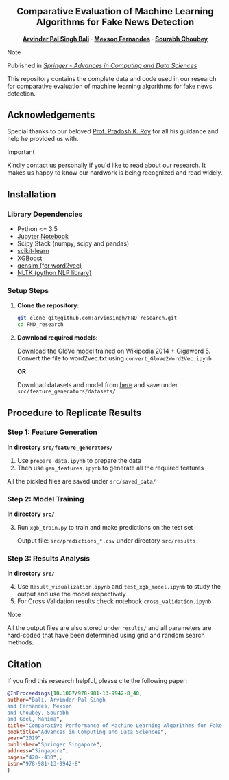 # <h2 align='center'>Comparative Evaluation of Machine Learning Algorithms for Fake News Detection</h2>

<div align='center'>
  <a href="https://www.researchgate.net/profile/Arvinder_Bali"><strong>Arvinder Pal Singh Bali</strong></a>
  ·
  <a href="https://www.researchgate.net/profile/Mexson_Fernandes"><strong>Mexson Fernandes</strong></a>
  ·
  <a href="https://www.researchgate.net/profile/Sourabh_Choubey"><strong>Sourabh Choubey</strong></a>
</div>

> [!Note] 
> Published in *[Springer - Advances in Computing and Data Sciences](https://link.springer.com/chapter/10.1007%2F978-981-13-9942-8_40)*

This repository contains the complete data and code used in our research for comparative evaluation of machine learning algorithms for fake news detection.

## Acknowledgements

Special thanks to our beloved [Prof. Pradosh K. Roy](https://www.researchgate.net/profile/PRADOSH_K_Roy) for all his guidance and help he provided us with.

> [!Important]
> Kindly contact us personally if you'd like to read about our research. It makes us happy to know our hardwork is being recognized and read widely.

## Installation

### Library Dependencies

- Python <= 3.5
- [Jupyter Notebook](https://jupyter.org/install)
- Scipy Stack (numpy, scipy and pandas)
- [scikit-learn](http://scikit-learn.org/stable/)
- [XGBoost](http://xgboost.readthedocs.io/en/latest/)
- [gensim (for word2vec)](https://radimrehurek.com/gensim/)
- [NLTK (python NLP library)](http://www.nltk.org)

### Setup Steps

1. **Clone the repository:**
   ```bash
   git clone git@github.com:arvinsingh/FND_research.git
   cd FND_research
   ```

2. **Download required models:**
   
   Download the GloVe [model](http://nlp.stanford.edu/data/glove.6B.zip) trained on Wikipedia 2014 + Gigaword 5. Convert the file to word2vec.txt using `convert_GloVe2Word2Vec.ipynb`
   
   **OR**
   
   Download datasets and model from [here](https://drive.google.com/drive/folders/1swSy4AKuCf3ykS_vt5Klxfrc0gRzd_JA?usp=sharing) and save under `src/feature_generators/datasets/`

## Procedure to Replicate Results

### Step 1: Feature Generation
**In directory `src/feature_generators/`**

1. Use `prepare_data.ipynb` to prepare the data
2. Then use `gen_features.ipynb` to generate all the required features

All the pickled files are saved under `src/saved_data/`

### Step 2: Model Training
**In directory `src/`**

3. Run `xgb_train.py` to train and make predictions on the test set
   
   Output file: `src/predictions_*.csv` under directory `src/results`

### Step 3: Results Analysis
**In directory `src/`**

4. Use `Result_visualization.ipynb` and `test_xgb_model.ipynb` to study the output and use the model respectively
5. For Cross Validation results check notebook `cross_validation.ipynb`

> [!Note]
> All the output files are also stored under `results/` and all parameters are hard-coded that have been determined using grid and random search methods.

## Citation

If you find this research helpful, please cite the following paper:

```bibtex
@InProceedings{10.1007/978-981-13-9942-8_40,
author="Bali, Arvinder Pal Singh
and Fernandes, Mexson
and Choubey, Sourabh
and Goel, Mahima",
title="Comparative Performance of Machine Learning Algorithms for Fake News Detection",
booktitle="Advances in Computing and Data Sciences",
year="2019",
publisher="Springer Singapore",
address="Singapore",
pages="420--430",,
isbn="978-981-13-9942-8"
}

```